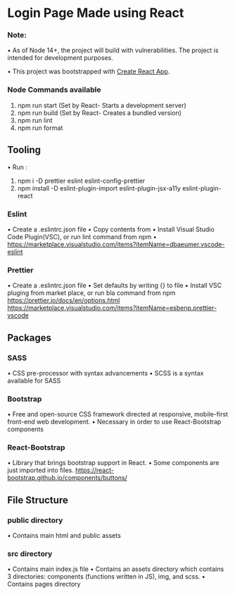 # Login Page Made using React

### Note:

• As of Node 14+, the project will build with vulnerabilities. The project is intended for development purposes.

• This project was bootstrapped with [Create React App](https://github.com/facebook/create-react-app).

### Node Commands available

1. npm run start (Set by React- Starts a development server)
2. npm run build (Set by React- Creates a bundled version)
3. npm run lint
4. npm run format

## Tooling

• Run :

1. npm i -D prettier eslint eslint-config-prettier
2. npm install -D eslint-plugin-import eslint-plugin-jsx-a11y eslint-plugin-react

### Eslint

• Create a .eslintrc.json file
• Copy contents from
• Install Visual Studio Code Plugin(VSC), or run lint command from npm
• https://marketplace.visualstudio.com/items?itemName=dbaeumer.vscode-eslint

### Prettier

• Create a .eslintrc.json file
• Set defaults by writing {} to file
• Install VSC pluging from market place, or run bla command from npm
https://prettier.io/docs/en/options.html
https://marketplace.visualstudio.com/items?itemName=esbenp.prettier-vscode

## Packages

### SASS

• CSS pre-processor with syntax advancements
• SCSS is a syntax available for SASS

### Bootstrap

• Free and open-source CSS framework directed at responsive, mobile-first front-end web development.
• Necessary in order to use React-Bootstrap components

### React-Bootstrap

• Library that brings bootstrap support in React.
• Some components are just imported into files.
https://react-bootstrap.github.io/components/buttons/

## File Structure

### public directory

• Contains main html and public assets

### src directory

• Contains main index.js file
• Contains an assets directory which contains 3 directories: components (functions written in JS), img, and scss.
• Contains pages directory
